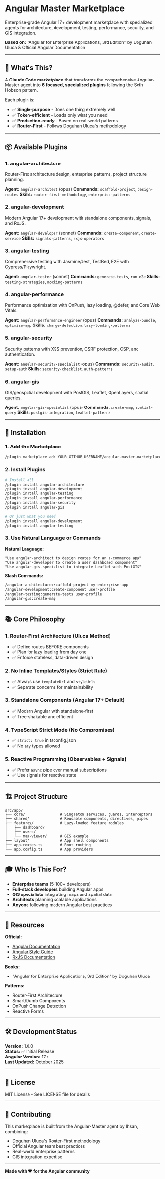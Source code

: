 # Angular Master Marketplace

Enterprise-grade Angular 17+ development marketplace with specialized agents for architecture, development, testing, performance, security, and GIS integration.

**Based on:** "Angular for Enterprise Applications, 3rd Edition" by Doguhan Uluca & Official Angular Documentation

---

## 🎯 What's This?

A **Claude Code marketplace** that transforms the comprehensive Angular-Master agent into **6 focused, specialized plugins** following the Seth Hobson pattern.

Each plugin is:
- ✅ **Single-purpose** - Does one thing extremely well
- ✅ **Token-efficient** - Loads only what you need
- ✅ **Production-ready** - Based on real-world patterns
- ✅ **Router-First** - Follows Doguhan Uluca's methodology

---

## 📦 Available Plugins

### 1. **angular-architecture**
Router-First architecture design, enterprise patterns, project structure planning.

**Agent:** `angular-architect` (opus)
**Commands:** `scaffold-project`, `design-routes`
**Skills:** `router-first-methodology`, `enterprise-patterns`

### 2. **angular-development**
Modern Angular 17+ development with standalone components, signals, and RxJS.

**Agent:** `angular-developer` (sonnet)
**Commands:** `create-component`, `create-service`
**Skills:** `signals-patterns`, `rxjs-operators`

### 3. **angular-testing**
Comprehensive testing with Jasmine/Jest, TestBed, E2E with Cypress/Playwright.

**Agent:** `angular-tester` (sonnet)
**Commands:** `generate-tests`, `run-e2e`
**Skills:** `testing-strategies`, `mocking-patterns`

### 4. **angular-performance**
Performance optimization with OnPush, lazy loading, @defer, and Core Web Vitals.

**Agent:** `angular-performance-engineer` (opus)
**Commands:** `analyze-bundle`, `optimize-app`
**Skills:** `change-detection`, `lazy-loading-patterns`

### 5. **angular-security**
Security patterns with XSS prevention, CSRF protection, CSP, and authentication.

**Agent:** `angular-security-specialist` (opus)
**Commands:** `security-audit`, `setup-auth`
**Skills:** `security-checklist`, `auth-patterns`

### 6. **angular-gis**
GIS/geospatial development with PostGIS, Leaflet, OpenLayers, spatial queries.

**Agent:** `angular-gis-specialist` (opus)
**Commands:** `create-map`, `spatial-query`
**Skills:** `postgis-integration`, `leaflet-patterns`

---

## 🚀 Installation

### 1. Add the Marketplace
```bash
/plugin marketplace add YOUR_GITHUB_USERNAME/angular-master-marketplace
```

### 2. Install Plugins
```bash
# Install all
/plugin install angular-architecture
/plugin install angular-development
/plugin install angular-testing
/plugin install angular-performance
/plugin install angular-security
/plugin install angular-gis

# Or just what you need
/plugin install angular-development
/plugin install angular-testing
```

### 3. Use Natural Language or Commands

**Natural Language:**
```
"Use angular-architect to design routes for an e-commerce app"
"Use angular-developer to create a user dashboard component"
"Use angular-gis-specialist to integrate Leaflet with PostGIS"
```

**Slash Commands:**
```bash
/angular-architecture:scaffold-project my-enterprise-app
/angular-development:create-component user-profile
/angular-testing:generate-tests user-profile
/angular-gis:create-map
```

---

## 📚 Core Philosophy

### 1. Router-First Architecture (Uluca Method)
- ✅ Define routes BEFORE components
- ✅ Plan for lazy loading from day one
- ✅ Enforce stateless, data-driven design

### 2. No Inline Templates/Styles (Strict Rule)
- ✅ Always use `templateUrl` and `styleUrls`
- ✅ Separate concerns for maintainability

### 3. Standalone Components (Angular 17+ Default)
- ✅ Modern Angular with standalone-first
- ✅ Tree-shakable and efficient

### 4. TypeScript Strict Mode (No Compromises)
- ✅ `strict: true` in tsconfig.json
- ✅ No `any` types allowed

### 5. Reactive Programming (Observables + Signals)
- ✅ Prefer `async` pipe over manual subscriptions
- ✅ Use signals for reactive state

---

## 🏗️ Project Structure

```
src/app/
├── core/                # Singleton services, guards, interceptors
├── shared/              # Reusable components, directives, pipes
├── features/            # Lazy-loaded feature modules
│   ├── dashboard/
│   ├── users/
│   └── map-viewer/      # GIS example
├── layout/              # App shell components
├── app.routes.ts        # Root routing
└── app.config.ts        # App providers
```

---

## 🎓 Who Is This For?

- **Enterprise teams** (5-100+ developers)
- **Full-stack developers** building Angular apps
- **GIS specialists** integrating maps and spatial data
- **Architects** planning scalable applications
- **Anyone** following modern Angular best practices

---

## 📖 Resources

**Official:**
- [Angular Documentation](https://angular.dev)
- [Angular Style Guide](https://angular.dev/style-guide)
- [RxJS Documentation](https://rxjs.dev)

**Books:**
- "Angular for Enterprise Applications, 3rd Edition" by Doguhan Uluca

**Patterns:**
- Router-First Architecture
- Smart/Dumb Components
- OnPush Change Detection
- Reactive Forms

---

## 🛠️ Development Status

**Version:** 1.0.0  
**Status:** ✅ Initial Release  
**Angular Version:** 17+  
**Last Updated:** October 2025

---

## 📝 License

MIT License - See LICENSE file for details

---

## 🤝 Contributing

This marketplace is built from the Angular-Master agent by Ihsan, combining:
- Doguhan Uluca's Router-First methodology
- Official Angular team best practices
- Real-world enterprise patterns
- GIS integration expertise

---

**Made with ❤️ for the Angular community**
